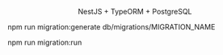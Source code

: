 <p align="center">NestJS + TypeORM + PostgreSQL</p>
<p>npm run migration:generate db/migrations/MIGRATION_NAME</p>
<p>npm run migration:run</p>